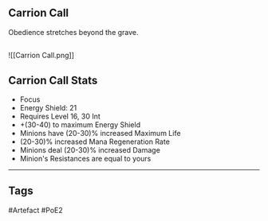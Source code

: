 ## Carrion Call
Obedience stretches beyond the grave.
##
![[Carrion Call.png]]
## Carrion Call Stats
- Focus
- Energy Shield: 21
- Requires Level 16, 30 Int
- +(30-40) to maximum Energy Shield
- Minions have (20-30)% increased Maximum Life
- (20-30)% increased Mana Regeneration Rate
- Minions deal (20-30)% increased Damage
- Minion's Resistances are equal to yours


---
## Tags
#Artefact
#PoE2